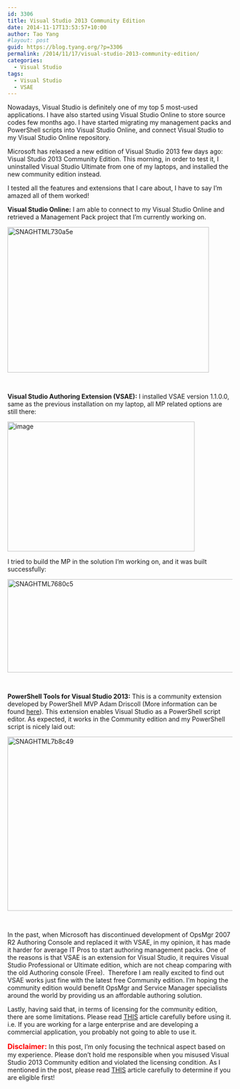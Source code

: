 ```yaml
---
id: 3306
title: Visual Studio 2013 Community Edition
date: 2014-11-17T13:53:57+10:00
author: Tao Yang
#layout: post
guid: https://blog.tyang.org/?p=3306
permalink: /2014/11/17/visual-studio-2013-community-edition/
categories:
  - Visual Studio
tags:
  - Visual Studio
  - VSAE
---
```

Nowadays, Visual Studio is definitely one of my top 5 most-used applications. I have also started using Visual Studio Online to store source codes few months ago. I have started migrating my management packs and PowerShell scripts into Visual Studio Online, and connect Visual Studio to my Visual Studio Online repository.

Microsoft has released a new edition of Visual Studio 2013 few days ago: Visual Studio 2013 Community Edition. This morning, in order to test it, I uninstalled Visual Studio Ultimate from one of my laptops, and installed the new community edition instead.

I tested all the features and extensions that I care about, I have to say I’m amazed all of them worked!

<strong>Visual Studio Online:</strong> I am able to connect to my Visual Studio Online and retrieved a Management Pack project that I’m currently working on.

<a href="https://blog.tyang.org/wp-content/uploads/2014/11/SNAGHTML730a5e.png"><img style="background-image: none; padding-top: 0px; padding-left: 0px; display: inline; padding-right: 0px; border: 0px;" title="SNAGHTML730a5e" src="https://blog.tyang.org/wp-content/uploads/2014/11/SNAGHTML730a5e_thumb.png" alt="SNAGHTML730a5e" width="451" height="326" border="0" /></a>

&nbsp;

<strong>Visual Studio Authoring Extension (VSAE):</strong> I installed VSAE version 1.1.0.0, same as the previous installation on my laptop, all MP related options are still there:

<a href="https://blog.tyang.org/wp-content/uploads/2014/11/image.png"><img style="background-image: none; padding-top: 0px; padding-left: 0px; display: inline; padding-right: 0px; border: 0px;" title="image" src="https://blog.tyang.org/wp-content/uploads/2014/11/image_thumb.png" alt="image" width="419" height="291" border="0" /></a>

I tried to build the MP in the solution I’m working on, and it was built successfully:

<a href="https://blog.tyang.org/wp-content/uploads/2014/11/SNAGHTML7680c5.png"><img style="background-image: none; padding-top: 0px; padding-left: 0px; display: inline; padding-right: 0px; border: 0px;" title="SNAGHTML7680c5" src="https://blog.tyang.org/wp-content/uploads/2014/11/SNAGHTML7680c5_thumb.png" alt="SNAGHTML7680c5" width="649" height="209" border="0" /></a>

&nbsp;

<strong>PowerShell Tools for Visual Studio 2013:</strong> This is a community extension developed by PowerShell MVP Adam Driscoll (More information can be found <a href="http://adamdriscoll.github.io/poshtools/">here</a>). This extension enables Visual Studio as a PowerShell script editor. As expected, it works in the Community edition and my PowerShell script is nicely laid out:

<a href="https://blog.tyang.org/wp-content/uploads/2014/11/SNAGHTML7b8c49.png"><img style="background-image: none; padding-top: 0px; padding-left: 0px; display: inline; padding-right: 0px; border: 0px;" title="SNAGHTML7b8c49" src="https://blog.tyang.org/wp-content/uploads/2014/11/SNAGHTML7b8c49_thumb.png" alt="SNAGHTML7b8c49" width="593" height="390" border="0" /></a>

&nbsp;

In the past, when Microsoft has discontinued development of OpsMgr 2007 R2 Authoring Console and replaced it with VSAE, in my opinion, it has made it harder for average IT Pros to start authoring management packs. One of the reasons is that VSAE is an extension for Visual Studio, it requires Visual Studio Professional or Ultimate edition, which are not cheap comparing with the old Authoring console (Free).  Therefore I am really excited to find out VSAE works just fine with the latest free Community edition. I’m hoping the community edition would benefit OpsMgr and Service Manager specialists around the world by providing us an affordable authoring solution.

Lastly, having said that, in terms of licensing for the community edition, there are some limitations. Please read <a href="http://blogs.msdn.com/b/quick_thoughts/archive/2014/11/12/visual-studio-community-2013-free.aspx">THIS</a> article carefully before using it. i.e. If you are working for a large enterprise and are developing a commercial application, you probably not going to able to use it.

<strong><span style="color: #ff0000; font-size: medium;">Disclaimer:</span></strong> In this post, I’m only focusing the technical aspect based on my experience. Please don’t hold me responsible when you misused Visual Studio 2013 Community edition and violated the licensing condition. As I mentioned in the post, please read <a href="http://blogs.msdn.com/b/quick_thoughts/archive/2014/11/12/visual-studio-community-2013-free.aspx">THIS</a> article carefully to determine if you are eligible first!